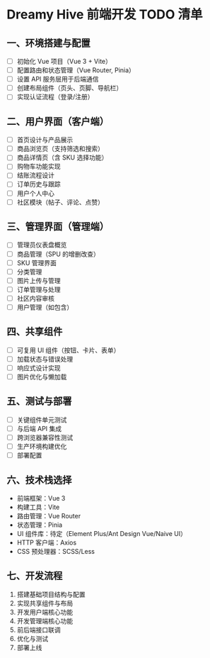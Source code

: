 # Dreamy Hive 前端开发 TODO 清单

## 一、环境搭建与配置
- [ ] 初始化 Vue 项目（Vue 3 + Vite）
- [ ] 配置路由和状态管理（Vue Router, Pinia）
- [ ] 设置 API 服务层用于后端通信
- [ ] 创建布局组件（页头、页脚、导航栏）
- [ ] 实现认证流程（登录/注册）

## 二、用户界面（客户端）
- [ ] 首页设计与产品展示
- [ ] 商品浏览页（支持筛选和搜索）
- [ ] 商品详情页（含 SKU 选择功能）
- [ ] 购物车功能实现
- [ ] 结账流程设计
- [ ] 订单历史与跟踪
- [ ] 用户个人中心
- [ ] 社区模块（帖子、评论、点赞）

## 三、管理界面（管理端）
- [ ] 管理员仪表盘概览
- [ ] 商品管理（SPU 的增删改查）
- [ ] SKU 管理界面
- [ ] 分类管理
- [ ] 图片上传与管理
- [ ] 订单管理与处理
- [ ] 社区内容审核
- [ ] 用户管理（如包含）

## 四、共享组件
- [ ] 可复用 UI 组件（按钮、卡片、表单）
- [ ] 加载状态与错误处理
- [ ] 响应式设计实现
- [ ] 图片优化与懒加载

## 五、测试与部署
- [ ] 关键组件单元测试
- [ ] 与后端 API 集成
- [ ] 跨浏览器兼容性测试
- [ ] 生产环境构建优化
- [ ] 部署配置

## 六、技术栈选择
- 前端框架：Vue 3
- 构建工具：Vite
- 路由管理：Vue Router
- 状态管理：Pinia
- UI 组件库：待定（Element Plus/Ant Design Vue/Naive UI）
- HTTP 客户端：Axios
- CSS 预处理器：SCSS/Less

## 七、开发流程
1. 搭建基础项目结构与配置
2. 实现共享组件与布局
3. 开发用户端核心功能
4. 开发管理端核心功能
5. 前后端接口联调
6. 优化与测试
7. 部署上线 